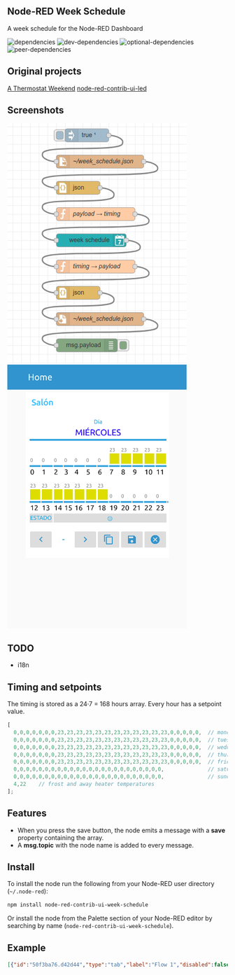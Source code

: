 ## Node-RED Week Schedule

A week schedule for the Node-RED Dashboard

![dependencies](https://img.shields.io/david/vicnala/node-red-contrib-ui-week-schedule.svg?style=flat-square)
![dev-dependencies](https://img.shields.io/david/dev/vicnala/node-red-contrib-ui-week-schedule.svg?style=flat-square)
![optional-dependencies](https://img.shields.io/david/optional/vicnala/node-red-contrib-ui-week-schedule.svg?style=flat-square)
![peer-dependencies](https://img.shields.io/david/peer/vicnala/node-red-contrib-ui-week-schedule.svg?style=flat-square)

## Original projects

[A Thermostat Weekend](https://tech.scargill.net/tag/a-node-red-dashboard-thermostat-in-the-making/)
[node-red-contrib-ui-led](https://flows.nodered.org/node/node-red-contrib-ui-led)

## Screenshots

![Examples Image](images/examples.png)
![UI Image](images/ui.png)

## TODO

* i18n

## Timing and setpoints

The timing is stored as a 24·7 = 168 hours array. Every hour has a setpoint value.

```js
[
  0,0,0,0,0,0,0,23,23,23,23,23,23,23,23,23,23,23,23,0,0,0,0,0,  // monday
  0,0,0,0,0,0,0,23,23,23,23,23,23,23,23,23,23,23,23,0,0,0,0,0,  // tuesday
  0,0,0,0,0,0,0,23,23,23,23,23,23,23,23,23,23,23,23,0,0,0,0,0,  // wednesday
  0,0,0,0,0,0,0,23,23,23,23,23,23,23,23,23,23,23,23,0,0,0,0,0,  // thursday
  0,0,0,0,0,0,0,23,23,23,23,23,23,23,23,23,23,23,23,0,0,0,0,0,  // friday
  0,0,0,0,0,0,0,0,0,0,0,0,0,0,0,0,0,0,0,0,0,0,0,0,              // saturday
  0,0,0,0,0,0,0,0,0,0,0,0,0,0,0,0,0,0,0,0,0,0,0,0,              // sunday
  4,22    // frost and away heater temperatures
];
```
## Features

* When you press the save button, the node emits a message with a **save** property containing the array.
* A **msg.topic** with the node name is added to every message.

## Install
To install the node run the following from your Node-RED user directory (`~/.node-red`):
```bash
npm install node-red-contrib-ui-week-schedule
```

Or install the node from the Palette section of your Node-RED editor by searching by name (`node-red-contrib-ui-week-schedule`).

## Example

```json
[{"id":"50f3ba76.d42d44","type":"tab","label":"Flow 1","disabled":false,"info":""},{"id":"20cc9134.d017fe","type":"debug","z":"50f3ba76.d42d44","name":"","active":true,"tosidebar":true,"console":false,"tostatus":false,"complete":"false","x":190,"y":540,"wires":[]},{"id":"4c56c509.b197ac","type":"ui_week_schedule","z":"50f3ba76.d42d44","group":"4501e1fb.1f3b5","order":0,"label":"","name":"","width":0,"height":0,"x":200,"y":300,"wires":[["7995e074.3eea6"]]},{"id":"ede1d388.6f1df","type":"json","z":"50f3ba76.d42d44","name":"","property":"payload","action":"","pretty":false,"x":170,"y":180,"wires":[["950fb1a1.b9919"]]},{"id":"793789b2.67c848","type":"file in","z":"50f3ba76.d42d44","name":"~/week_schedule.json","filename":"/home/victor/week_schedule.json","format":"utf8","chunk":false,"sendError":false,"encoding":"none","x":220,"y":120,"wires":[["ede1d388.6f1df"]]},{"id":"950fb1a1.b9919","type":"function","z":"50f3ba76.d42d44","name":"payload → timing","func":"msg.timing = msg.payload;\nreturn msg;","outputs":1,"noerr":0,"x":210,"y":240,"wires":[["4c56c509.b197ac"]]},{"id":"ea7be167.3838f","type":"inject","z":"50f3ba76.d42d44","name":"","topic":"","payload":"true","payloadType":"bool","repeat":"","crontab":"","once":true,"onceDelay":0.1,"x":190,"y":60,"wires":[["793789b2.67c848"]]},{"id":"7995e074.3eea6","type":"function","z":"50f3ba76.d42d44","name":"timing → payload","func":"if (msg.save) {\n    msg.payload = msg.save;\n    return msg;\n}","outputs":1,"noerr":0,"x":210,"y":360,"wires":[["8ff0280c.5f4c18"]]},{"id":"922ff897.9ba0b8","type":"file","z":"50f3ba76.d42d44","name":"~/week_schedule.json","filename":"/home/victor/week_schedule.json","appendNewline":false,"createDir":false,"overwriteFile":"true","encoding":"none","x":220,"y":480,"wires":[["20cc9134.d017fe"]]},{"id":"8ff0280c.5f4c18","type":"json","z":"50f3ba76.d42d44","name":"","property":"payload","action":"str","pretty":false,"x":170,"y":420,"wires":[["922ff897.9ba0b8"]]},{"id":"4501e1fb.1f3b5","type":"ui_group","z":"","name":"Salón","tab":"4d9a93e1.0bf18c","disp":true,"width":"6","collapse":false},{"id":"4d9a93e1.0bf18c","type":"ui_tab","z":"","name":"Home","icon":"dashboard","disabled":false,"hidden":false}]
```
